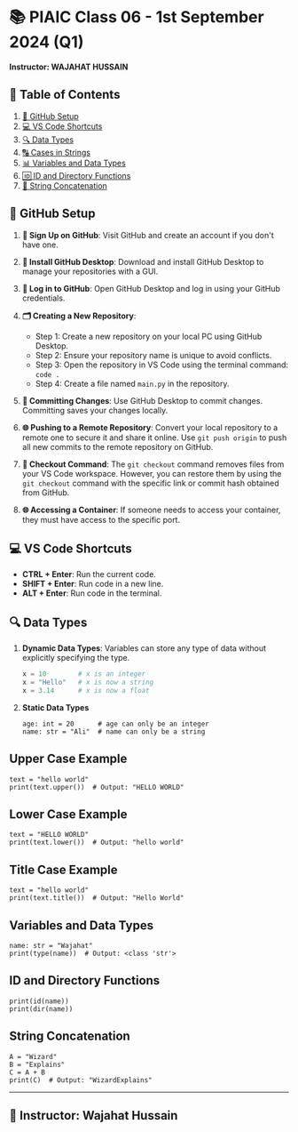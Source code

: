 # 📚 PIAIC Class 06 - 1st September 2024 (Q1)

**Instructor: WAJAHAT HUSSAIN**

## 📖 Table of Contents
1. [🚀 GitHub Setup](#github-setup)
2. [💻 VS Code Shortcuts](#vs-code-shortcuts)
3. [🔍 Data Types](#data-types)
4. [🔠 Cases in Strings](#cases-in-strings)
5. [📊 Variables and Data Types](#variables-and-data-types)
6. [🆔 ID and Directory Functions](#id-and-directory-functions)
7. [🔗 String Concatenation](#string-concatenation)

## 🚀 GitHub Setup

1. **📝 Sign Up on GitHub**: Visit GitHub and create an account if you don't have one.

2. **💾 Install GitHub Desktop**: Download and install GitHub Desktop to manage your repositories with a GUI.

3. **🔑 Log in to GitHub**: Open GitHub Desktop and log in using your GitHub credentials.

4. **🗂️ Creating a New Repository**:
    - Step 1: Create a new repository on your local PC using GitHub Desktop.
    - Step 2: Ensure your repository name is unique to avoid conflicts.
    - Step 3: Open the repository in VS Code using the terminal command: `code .`
    - Step 4: Create a file named `main.py` in the repository.

5. **💾 Committing Changes**: Use GitHub Desktop to commit changes. Committing saves your changes locally.

6. **🌐 Pushing to a Remote Repository**: Convert your local repository to a remote one to secure it and share it online. Use `git push origin` to push all new commits to the remote repository on GitHub.

7. **🔄 Checkout Command**: The `git checkout` command removes files from your VS Code workspace. However, you can restore them by using the `git checkout` command with the specific link or commit hash obtained from GitHub.

8. **🌐 Accessing a Container**: If someone needs to access your container, they must have access to the specific port.

## 💻 VS Code Shortcuts
- **CTRL + Enter**: Run the current code.
- **SHIFT + Enter**: Run code in a new line.
- **ALT + Enter**: Run code in the terminal.

## 🔍 Data Types

1. **Dynamic Data Types**:
   Variables can store any type of data without explicitly specifying the type.
   ```python
   x = 10        # x is an integer
   x = "Hello"   # x is now a string
   x = 3.14      # x is now a float

2. **Static Data Types**
   ```
   age: int = 20      # age can only be an integer
   name: str = "Ali"  # name can only be a string
   ```
## Upper Case Example
```
text = "hello world"
print(text.upper())  # Output: "HELLO WORLD"
```
## Lower Case Example
```
text = "HELLO WORLD"
print(text.lower())  # Output: "hello world"
```
## Title Case Example
```
text = "hello world"
print(text.title())  # Output: "Hello World"
```
## Variables and Data Types
```
name: str = "Wajahat"
print(type(name))  # Output: <class 'str'>
```
## ID and Directory Functions
```
print(id(name))
print(dir(name))
```
## String Concatenation
```
A = "Wizard"
B = "Explains"
C = A + B
print(C)  # Output: "WizardExplains"
```
---
📘 Instructor: Wajahat Hussain
---
